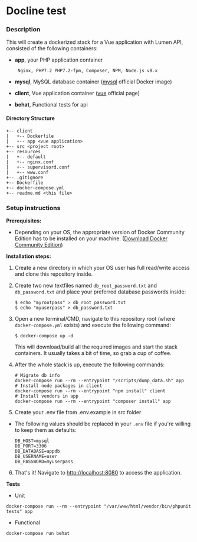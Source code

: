 # Docline test

### **Description**

This will create a dockerized stack for a Vue application with Lumen API, consisted of the following containers:
-  **app**, your PHP application container

        Nginx, PHP7.2 PHP7.2-fpm, Composer, NPM, Node.js v8.x
    
-  **mysql**, MySQL database container ([mysql](https://hub.docker.com/_/mysql/) official Docker image)

-  **client**, Vue application container ([vue](https://vuejs.org/) official page)

-  **behat**, Functional tests for api

#### **Directory Structure**
```
+-- client
|   +-- Dockerfile
|   +-- app <vue application>
+-- src <project root>
+-- resources
|   +-- default
|   +-- nginx.conf
|   +-- supervisord.conf
|   +-- www.conf
+-- .gitignore
+-- Dockerfile
+-- docker-compose.yml
+-- readme.md <this file>
```

### **Setup instructions**

**Prerequisites:** 

* Depending on your OS, the appropriate version of Docker Community Edition has to be installed on your machine.  ([Download Docker Community Edition](https://hub.docker.com/search/?type=edition&offering=community))

**Installation steps:** 

1. Create a new directory in which your OS user has full read/write access and clone this repository inside.

2. Create two new textfiles named `db_root_password.txt` and `db_password.txt` and place your preferred database passwords inside:

    ```
    $ echo "myrootpass" > db_root_password.txt
    $ echo "myuserpass" > db_password.txt
    ```

3. Open a new terminal/CMD, navigate to this repository root (where `docker-compose.yml` exists) and execute the following command:

    ```
    $ docker-compose up -d
    ```

    This will download/build all the required images and start the stack containers. It usually takes a bit of time, so grab a cup of coffee.

4. After the whole stack is up, execute the following commands:

    
    ```
    # Migrate db info
    docker-compose run --rm --entrypoint "/scripts/dump_data.sh" app
    # Install node packages in client
    docker-compose run --rm --entrypoint "npm install" client
    # Install vendors in app
    docker-compose run --rm --entrypoint "composer install" app
    ```

5. Create your .env file from .env.example in src folder


- The following values should be replaced in your `.env` file if you're willing to keep them as defaults:
    
    ```
    DB_HOST=mysql
    DB_PORT=3306
    DB_DATABASE=appdb
    DB_USERNAME=user
    DB_PASSWORD=myuserpass
    ``` 
    
6. That's it! Navigate to [http://localhost:8080](http://localhost:8080) to access the application.

**Tests**

- Unit
```
docker-compose run --rm --entrypoint "/var/www/html/vendor/bin/phpunit tests" app
```

- Functional
```
docker-compose run behat
```    